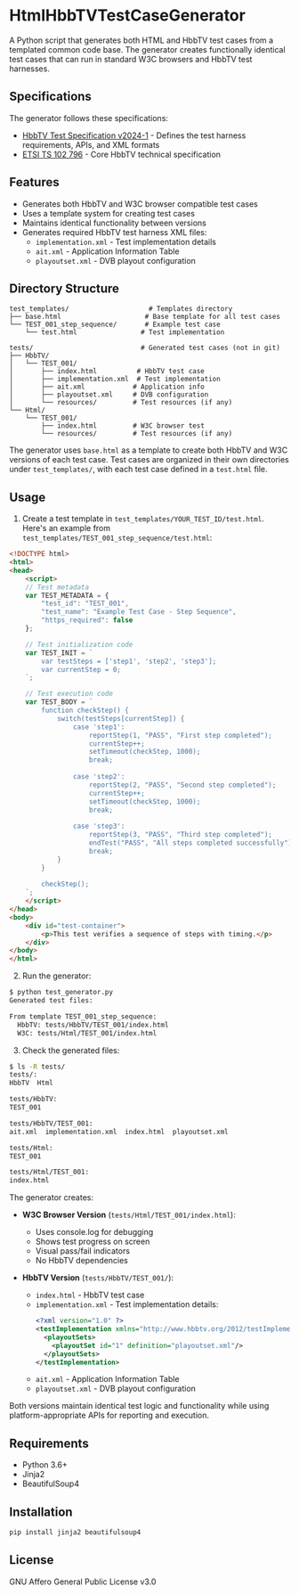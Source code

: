 # HtmlHbbTVTestCaseGenerator

A Python script that generates both HTML and HbbTV test cases from a templated common code base. The generator creates functionally identical test cases that can run in standard W3C browsers and HbbTV test harnesses.

## Specifications

The generator follows these specifications:

- [HbbTV Test Specification v2024-1](https://www.hbbtv.org/wp-content/uploads/2024/03/HbbTV_Test_Spec_v2024-1_v1.0.pdf) - Defines the test harness requirements, APIs, and XML formats
- [ETSI TS 102 796](https://www.etsi.org/deliver/etsi_ts/102700_102799/102796/01.07.01_60/ts_102796v010701p.pdf) - Core HbbTV technical specification

## Features

- Generates both HbbTV and W3C browser compatible test cases
- Uses a template system for creating test cases
- Maintains identical functionality between versions
- Generates required HbbTV test harness XML files:
  - `implementation.xml` - Test implementation details
  - `ait.xml` - Application Information Table
  - `playoutset.xml` - DVB playout configuration

## Directory Structure

```
test_templates/                    # Templates directory
├── base.html                     # Base template for all test cases
└── TEST_001_step_sequence/       # Example test case
    └── test.html                # Test implementation

tests/                           # Generated test cases (not in git)
├── HbbTV/
│   └── TEST_001/
│       ├── index.html          # HbbTV test case
│       ├── implementation.xml  # Test implementation
│       ├── ait.xml            # Application info
│       ├── playoutset.xml     # DVB configuration
│       └── resources/         # Test resources (if any)
└── Html/
    └── TEST_001/
        ├── index.html         # W3C browser test
        └── resources/         # Test resources (if any)
```

The generator uses `base.html` as a template to create both HbbTV and W3C versions of each test case. Test cases are organized in their own directories under `test_templates/`, with each test case defined in a `test.html` file.

## Usage

1. Create a test template in `test_templates/YOUR_TEST_ID/test.html`. Here's an example from `test_templates/TEST_001_step_sequence/test.html`:

```html
<!DOCTYPE html>
<html>
<head>
    <script>
    // Test metadata
    var TEST_METADATA = {
        "test_id": "TEST_001",
        "test_name": "Example Test Case - Step Sequence",
        "https_required": false
    };

    // Test initialization code
    var TEST_INIT = `
        var testSteps = ['step1', 'step2', 'step3'];
        var currentStep = 0;
    `;

    // Test execution code
    var TEST_BODY = `
        function checkStep() {
            switch(testSteps[currentStep]) {
                case 'step1':
                    reportStep(1, "PASS", "First step completed");
                    currentStep++;
                    setTimeout(checkStep, 1000);
                    break;
                    
                case 'step2':
                    reportStep(2, "PASS", "Second step completed");
                    currentStep++;
                    setTimeout(checkStep, 1000);
                    break;
                    
                case 'step3':
                    reportStep(3, "PASS", "Third step completed");
                    endTest("PASS", "All steps completed successfully");
                    break;
            }
        }
        
        checkStep();
    `;
    </script>
</head>
<body>
    <div id="test-container">
        <p>This test verifies a sequence of steps with timing.</p>
    </div>
</body>
</html>
```

2. Run the generator:
```bash
$ python test_generator.py
Generated test files:

From template TEST_001_step_sequence:
  HbbTV: tests/HbbTV/TEST_001/index.html
  W3C: tests/Html/TEST_001/index.html
```

3. Check the generated files:
```bash
$ ls -R tests/
tests/:
HbbTV  Html

tests/HbbTV:
TEST_001

tests/HbbTV/TEST_001:
ait.xml  implementation.xml  index.html  playoutset.xml

tests/Html:
TEST_001

tests/Html/TEST_001:
index.html
```

The generator creates:

- **W3C Browser Version** (`tests/Html/TEST_001/index.html`):
  - Uses console.log for debugging
  - Shows test progress on screen
  - Visual pass/fail indicators
  - No HbbTV dependencies

- **HbbTV Version** (`tests/HbbTV/TEST_001/`):
  - `index.html` - HbbTV test case
  - `implementation.xml` - Test implementation details:
    ```xml
    <?xml version="1.0" ?>
    <testImplementation xmlns="http://www.hbbtv.org/2012/testImplementation" id="TEST_001">
      <playoutSets>
        <playoutSet id="1" definition="playoutset.xml"/>
      </playoutSets>
    </testImplementation>
    ```
  - `ait.xml` - Application Information Table
  - `playoutset.xml` - DVB playout configuration

Both versions maintain identical test logic and functionality while using platform-appropriate APIs for reporting and execution.

## Requirements

- Python 3.6+
- Jinja2
- BeautifulSoup4

## Installation

```bash
pip install jinja2 beautifulsoup4
```

## License

GNU Affero General Public License v3.0
